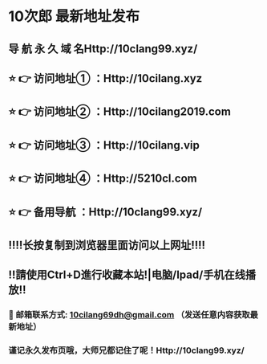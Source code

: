 
# 10次郎   最新地址发布 

## 导 航 永 久 域 名Http://10clang99.xyz/

## ⭐️ 👉 访问地址① ：Http://10cilang.xyz

## ⭐️ 👉 访问地址② ：Http://10cilang2019.com

## ⭐️ 👉 访问地址③ ：Http://10cilang.vip

## ⭐️ 👉 访问地址④ ：Http://5210cl.com

## ⭐️ 👉 备用导航 ：Http://10clang99.xyz/

## ‼️‼️长按复制到浏览器里面访问以上网址‼️‼️
## ‼️請使用Ctrl+D進行收藏本站!|电脑/Ipad/手机在线播放‼️
### 📧 邮箱联系方式: 10cilang69dh@gmail.com （发送任意内容获取最新地址）
### 谨记永久发布页哦，大师兄都记住了呢！Http://10clang99.xyz/
